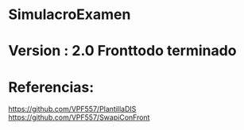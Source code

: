 # SimulacroExamen

# Version : 2.0  Fronttodo terminado

# Referencias:
https://github.com/VPF557/PlantillaDIS
https://github.com/VPF557/SwapiConFront
